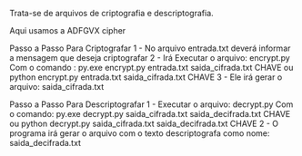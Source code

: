Trata-se de arquivos de criptografia e descriptografia.

Aqui usamos a ADFGVX cipher 

Passo a Passo Para Criptografar
1 - No arquivo entrada.txt deverá informar a mensagem que deseja criptografar
2 - Irá Executar o arquivo: encrypt.py Com o comando : py.exe encrypt.py entrada.txt saida_cifrada.txt CHAVE ou python encrypt.py entrada.txt saida_cifrada.txt CHAVE
3 - Ele irá gerar o arquivo: saida_cifrada.txt

Passo a Passo Para Descriptografar
1 - Executar o arquivo: decrypt.py Com o comando: py.exe decrypt.py saida_cifrada.txt saida_decifrada.txt CHAVE  ou python decrypt.py saida_cifrada.txt saida_decifrada.txt CHAVE
2 - O programa irá gerar o arquivo com o texto descriptografa como nome: saida_decifrada.txt
